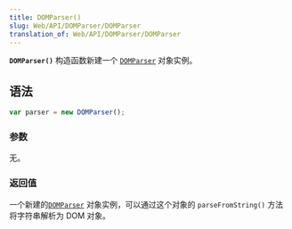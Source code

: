 ```yaml
---
title: DOMParser()
slug: Web/API/DOMParser/DOMParser
translation_of: Web/API/DOMParser/DOMParser
---
```

**`DOMParser()`** 构造函数新建一个 [`DOMParser`](/en-US/docs/Web/API/DOMParser) 对象实例。

## 语法

```js
var parser = new DOMParser();
```

### 参数

无。

### 返回值

一个新建的[`DOMParser`](/en-US/docs/Web/API/DOMParser) 对象实例，可以通过这个对象的 `parseFromString()` 方法将字符串解析为 DOM 对象。

